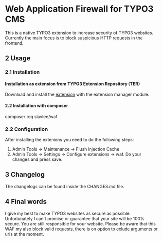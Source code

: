 # Web Application Firewall for TYPO3 CMS
This is a native TYPO3 extension to increase security of TYPO3 websites. Currently the main focus is to block suspicious HTTP requests in the frontend.

## 2 Usage

### 2.1 Installation

#### Installation as extension from TYPO3 Extension Repository (TER)
Download and install the [extension][1] with the extension manager module.

#### 2.2 Installation with composer
composer req slavlee/waf

### 2.2 Configuration
After installing the extenions you need to do the following steps:

1. Admin Tools -> Maintenance -> Flush Injection Cache
2. Admin Tools -> Settings -> Configure extensions -> waf. Do your changes and press save.

## 3 Changelog
The changelogs can be found inside the CHANGES.md file.

## 4 Final words
I give my best to make TYPO3 websites as secure as possible. Unfortunately I can't promise or guarantee that your site will be 100% secure. You are still responsible for your website.
Please be aware that this WAF my also block valid requests, there is on option to exlude arguments or urls at the moment.

[1]: https://extensions.typo3.org/extension/waf

